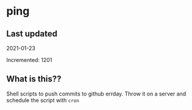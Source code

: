 # ping

## Last updated
2021-01-23

Incremented: 1201

## What is this??
Shell scripts to push commits to github errday. Throw it on a server and schedule the script with `cron`
